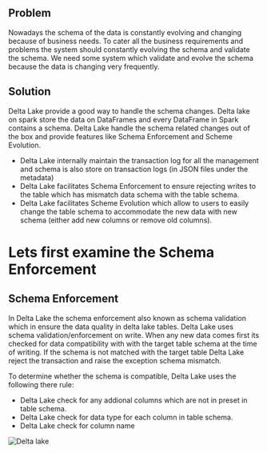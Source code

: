 
## Problem
Nowadays the schema of the data is constantly evolving and changing because of business needs. To cater all the business requirements and problems the system should constantly evolving the schema and validate the schema. We need some system which validate and evolve the schema because the data is changing very frequently.

## Solution
Delta Lake provide a good way to handle the schema changes. Delta lake on spark store the data on DataFrames and every DataFrame in Spark contains a schema. Delta Lake handle the schema related changes out of the box and provide features like Schema Enforcement and Scheme Evolution.

 - Delta Lake internally maintain the transaction log for all the management and schema is also store on transaction logs (in JSON files under the metadata)
 - Delta Lake facilitates Schema Enforcement to ensure rejecting writes to the table which has mismatch data schema with the table schema.
 - Delta Lake facilitates Scheme Evolution which allow to users to easily change the table schema to accommodate the new data with new schema (either add new columns or remove old columns).
 

# Lets first examine the Schema Enforcement

## Schema Enforcement

In Delta Lake the schema enforcement also known as schema validation which in ensure the data quality in delta lake tables. Delta Lake uses schema validation/enforcement on write. When any new data comes first its checked for data compatibility with with the target table schema at the time of writing. If the schema is not matched with the target table Delta Lake reject the transaction and raise the exception schema mismatch.

 To determine whether the schema is compatible, Delta Lake uses the following there rule:
 

 - Delta Lake check for any addional columns which are not in preset in table schema.
 - Delta Lake check for data type for each column in table schema.
 - Delta Lake check for column name 

![Delta lake](https://github.com/gurditsingh/blog/blob/gh-pages/_screenshots/dl_ep3.jpg?raw=true)

<!--stackedit_data:
eyJoaXN0b3J5IjpbMTU2NTM5OTcwOCwzMDE5ODAxODksLTIwMD
Q1MTczMjIsLTE2NDMyNjE2NDMsLTE5MjgwMDc0ODksNzQ3MDU5
MDc5LDY3MTUyODUxNSwtNjkxODE3ODQ0LDEyNTUxMDg2LC0zMD
IyMTM1NjksLTY2NzUxODUwMywtMTY3MDI4NTM3MiwyMDk1OTQ3
NTc4LDEyNjAwMTIyMjMsMTI1MDU1Njg1MCw2MTk4NjI1OTIsLT
E3NTc0MjM0NDYsLTE4MTcyMTk0LDIxMTQyMTU1OTQsMTA0NjYy
MTRdfQ==
-->